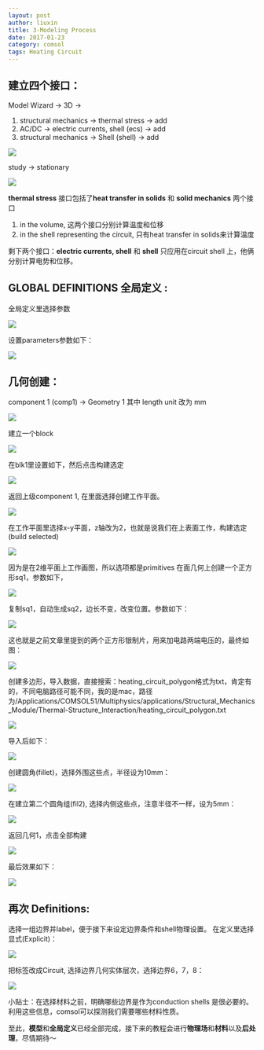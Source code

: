 ```yaml
---
layout: post
author: liuxin
title: 3-Modeling Process
date: 2017-01-23
category: comsol
tags: Heating Circuit
---
```


## 建立四个接口：
Model Wizard -\> 3D -\> 
1. structural mechanics -\> thermal stress -\> add
2. AC/DC -\> electric currents, shell (ecs) -\> add
3. structural mechanics -\> Shell (shell) -\> add

![][image-1]

study -\> stationary 

![][image-2]

**thermal stress** 接口包括了**heat transfer in solids** 和 **solid mechanics** 两个接口
1. in the volume, 这两个接口分别计算温度和位移
2. in the shell representing the circuit, 只有heat transfer in solids来计算温度

剩下两个接口：**electric currents, shell** 和 **shell** 只应用在circuit shell 上，他俩分别计算电势和位移。

## GLOBAL DEFINITIONS 全局定义 :
全局定义里选择参数

![][image-3]

设置parameters参数如下：

![][image-4]

## 几何创建：
component 1 (comp1) -\> Geometry 1
其中 length unit 改为 mm

![][image-5]

建立一个block

![][image-6]

在blk1里设置如下，然后点击构建选定

![][image-7]

返回上级component 1, 在里面选择创建工作平面。

![][image-8]

在工作平面里选择x-y平面，z轴改为2，也就是说我们在上表面工作，构建选定(build selected)

![][image-9]

因为是在2维平面上工作画图，所以选项都是primitives
在面几何上创建一个正方形sq1，参数如下，

![][image-10]

复制sq1，自动生成sq2，边长不变，改变位置。参数如下：

![][image-11]

这也就是之前文章里提到的两个正方形银制片，用来加电路两端电压的，最终如图：

![][image-12]

创建多边形，导入数据，直接搜索：heating\_circuit\_polygon格式为txt，肯定有的，不同电脑路径可能不同，我的是mac，路径为/Applications/COMSOL51/Multiphysics/applications/Structural\_Mechanics\_Module/Thermal-Structure\_Interaction/heating\_circuit\_polygon.txt

![][image-13]

导入后如下：

![][image-14]

创建圆角(fillet)，选择外围这些点，半径设为10mm：

![][image-15]

在建立第二个圆角组(fil2), 选择内侧这些点，注意半径不一样，设为5mm：

![][image-16]

返回几何1，点击全部构建

![][image-17]

最后效果如下：

![][image-18]

## 再次 Definitions:
选择一组边界并label，便于接下来设定边界条件和shell物理设置。
在定义里选择显式(Explicit)：

![][image-19]

把标签改成Circuit, 选择边界几何实体层次，选择边界6，7，8：

![][image-20]

小贴士：在选择材料之前，明确哪些边界是作为conduction shells 是很必要的。利用这些信息，comsol可以探测我们需要哪些材料性质。

至此，**模型**和**全局定义**已经全部完成，接下来的教程会进行**物理场**和**材料**以及**后处理**，尽情期待～

[image-1]:	https://cdn-images-1.medium.com/max/800/1*Md9r-oo-mqnTCNPGkSSsOQ.png
[image-2]:	https://cdn-images-1.medium.com/max/800/1*ipatMFSmv0TYPm5BqlRX-Q.png
[image-3]:	https://cdn-images-1.medium.com/max/800/1*vxyvrYeINaw1PuGc8kOIjA.png
[image-4]:	https://cdn-images-1.medium.com/max/800/1*gfGLC8w2rGc3k6MndcMNmQ.png
[image-5]:	https://cdn-images-1.medium.com/max/800/1*MhFwfx-LvL1frKO494IVSg.png
[image-6]:	https://cdn-images-1.medium.com/max/800/1*HDdJj610duStR98RGSuakw.png
[image-7]:	https://cdn-images-1.medium.com/max/800/1*og36XD-z9trvoogb51W6RQ.png
[image-8]:	https://cdn-images-1.medium.com/max/800/1*08zhj8TQ2DuRgaNnGsxp0w.png
[image-9]:	https://cdn-images-1.medium.com/max/800/1*NTgXLGcB3t4q01TRqQ091Q.png
[image-10]:	https://cdn-images-1.medium.com/max/800/1*4jBs2b6leHNI-6TcHSvzxA.png
[image-11]:	https://cdn-images-1.medium.com/max/800/1*oQ0SrAku1bfIGlLi4MQkoQ.png
[image-12]:	https://cdn-images-1.medium.com/max/800/1*Nhm_A78f-q3aHBi1HGp78A.png
[image-13]:	https://cdn-images-1.medium.com/max/800/1*IR-NlLxewChRpExOkNRdEw.png
[image-14]:	https://cdn-images-1.medium.com/max/800/1*wSeo1VAsP5hO9kar81HYHw.png
[image-15]:	https://cdn-images-1.medium.com/max/800/1*KXNnQtQY-chKePTjlZV1sw.png
[image-16]:	https://cdn-images-1.medium.com/max/800/1*czOqrb3KtVFMe4O3RUVlzw.png
[image-17]:	https://cdn-images-1.medium.com/max/800/1*YElOyWPld8ofWD6_JlvqkA.png
[image-18]:	https://cdn-images-1.medium.com/max/800/1*qCTexbXDYIZDrBqZ4E2eeA.png
[image-19]:	https://cdn-images-1.medium.com/max/800/1*JGD2QPdpI-SmPQzCMsKjqA.png
[image-20]:	https://cdn-images-1.medium.com/max/800/1*0ZO-E2smVWSIkSOuMEW9uw.png